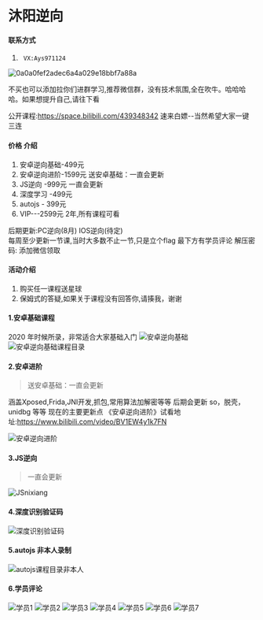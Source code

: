# 沐阳逆向

#### 联系方式

1.      VX:Ays971124

![0a0a0fef2adec6a4a029e18bbf7a88a](https://user-images.githubusercontent.com/39114466/174938310-1e4627a0-526b-4c79-b057-502fd9678aa0.jpg)

不买也可以添加拉你们进群学习,推荐微信群，没有技术氛围,全在吹牛。哈哈哈哈。如果想提升自己,请往下看

公开课程:https://space.bilibili.com/439348342   速来白嫖--当然希望大家一键三连


#### 价格 介绍

1.    安卓逆向基础-499元
2.    安卓逆向进阶-1599元    送安卓基础：一直会更新
3.    JS逆向      -999元               一直会更新
4.    深度学习    -499元
5.    autojs     - 399元
6.    VIP---2599元  2年,所有课程可看

后期更新:PC逆向(8月)
        IOS逆向(待定)  
        每周至少更新一节课,当时大多数不止一节,只是立个flag
        最下方有学员评论
        解压密码: 添加微信领取

#### 活动介绍

1.    购买任一课程送星球
2.    保姆式的答疑,如果关于课程没有回答你,请揍我，谢谢


#### 1.安卓基础课程

2020 年时候所录，非常适合大家基础入门
![安卓逆向基础](https://user-images.githubusercontent.com/39114466/174519068-a13a1903-c168-4724-a4c4-532b33a1e502.png)
![安卓逆向基础课程目录](https://user-images.githubusercontent.com/39114466/174519127-468ca400-e45b-40b5-b875-a273725f400b.png)


#### 2.安卓进阶
> 送安卓基础：一直会更新

涵盖Xposed,Frida,JNI开发,抓包,常用算法加解密等等 
后期会更新 so，脱壳，unidbg 等等
现在的主要更新点
《安卓逆向进阶》试看地址:https://www.bilibili.com/video/BV1EW4y1k7FN

![安卓逆向进阶](https://user-images.githubusercontent.com/39114466/174519118-4f1ea6c8-a052-4bc9-a70e-17aa5acc4263.png)

#### 3.JS逆向 
> 一直会更新

![JSnixiang](https://user-images.githubusercontent.com/39114466/174519141-11fecf11-8d71-4772-b0c9-1f45c520b2ad.png)


#### 4.深度识别验证码

![深度识别验证码](https://user-images.githubusercontent.com/39114466/174519150-d7e40e36-2273-4059-a486-7489843c7639.png)


#### 5.autojs 非本人录制

![autojs课程目录非本人](https://user-images.githubusercontent.com/39114466/174519160-a2496702-0e49-4799-91a4-e8ae6ed9974b.png)


#### 6.学员评论

![学员1](https://user-images.githubusercontent.com/39114466/174519172-bd3757c3-7405-465f-844b-5b546a50a1a7.jpeg)
![学员2](https://user-images.githubusercontent.com/39114466/174519176-b9dd48b1-4021-4fc8-b6e1-1836b7b98df1.jpeg)
![学员3](https://user-images.githubusercontent.com/39114466/174519181-bdccb1cc-ee85-4115-8101-32b2854c6481.jpeg)
![学员4](https://user-images.githubusercontent.com/39114466/174519184-2b6b9d9c-677c-4151-b61a-ee178ab45a34.jpeg)
![学员5](https://user-images.githubusercontent.com/39114466/174519191-85970f64-4d5f-4c2d-a7c5-f7ef122bde4e.jpeg)
![学员6](https://user-images.githubusercontent.com/39114466/174519197-4236ed75-3d24-4029-a48a-370fa8889f0d.jpg)
![学员7](https://user-images.githubusercontent.com/39114466/174519201-e50136e5-c5a5-4613-a0ef-72d94245a424.jpg)

